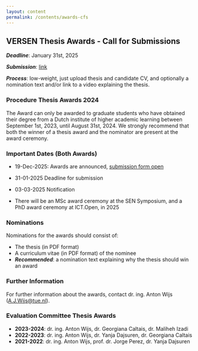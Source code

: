 ```yaml
---
layout: content
permalink: /contents/awards-cfs
---
```


## VERSEN Thesis Awards - Call for Submissions

***Deadline***: January 31st, 2025

***Submission***: [link](https://docs.google.com/forms/d/e/1FAIpQLSdeXgKiE03Od7G-aAPs-ay8vEtz339dRQ4kP4vj-JnEC_-axw/viewform?usp=header)

***Process***: low-weight, just upload thesis and candidate CV, and optionally a nomination text and/or link to a video explaining the thesis.

### Procedure Thesis Awards 2024

The Award can only be awarded to graduate students who have obtained their degree from a Dutch institute of higher academic learning between September 1st, 2023, until August 31st, 2024. We strongly recommend that both the winner of a thesis award and the nominator are present at the award ceremony. 

### Important Dates (Both Awards)

* 19-Dec-2025: Awards are announced, [submission form open](https://docs.google.com/forms/d/e/1FAIpQLSdeXgKiE03Od7G-aAPs-ay8vEtz339dRQ4kP4vj-JnEC_-axw/viewform?usp=header)

* 31-01-2025 Deadline for submission

* 03-03-2025 Notification

* There will be an MSc award ceremony at the SEN Symposium, and a PhD award ceremony at ICT.Open, in 2025

### Nominations

Nominations for the awards should consist of:

- The thesis (in PDF format)
- A curriculum vitae (in PDF format) of the nominee
- ***Recommended***: a nomination text explaining why the thesis should win an award

### Further Information

For further information about the awards, contact dr. ing. Anton Wijs ([A.J.Wijs@tue.nl](mailto:A.J.Wijs@tue.nl)).

### Evaluation Committee Thesis Awards

- **2023-2024**: dr. ing. Anton Wijs, dr. Georgiana Caltais, dr. Maliheh Izadi
- **2022-2023**: dr. ing. Anton Wijs, dr. Yanja Dajsuren, dr. Georgiana Caltais
- **2021-2022**: dr. ing. Anton Wijs, prof. dr. Jorge Perez, dr. Yanja Dajsuren
